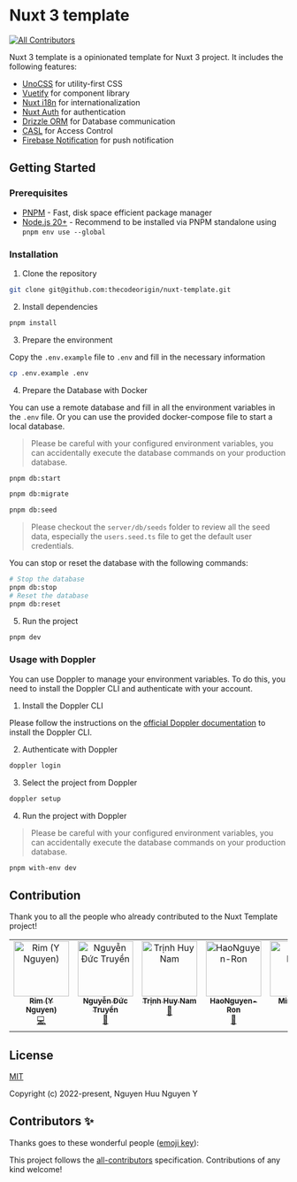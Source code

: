 # Nuxt 3 template
<!-- ALL-CONTRIBUTORS-BADGE:START - Do not remove or modify this section -->
[![All Contributors](https://img.shields.io/badge/all_contributors-5-orange.svg?style=flat-square)](#contributors-)
<!-- ALL-CONTRIBUTORS-BADGE:END -->

Nuxt 3 template is a opinionated template for Nuxt 3 project. It includes the following features:

- [UnoCSS](https://unocss.com) for utility-first CSS
- [Vuetify](https://vuetifyjs.com) for component library
- [Nuxt i18n](https://i18n.nuxtjs.org) for internationalization
- [Nuxt Auth](https://auth.sidebase.io) for authentication
- [Drizzle ORM](https://orm.drizzle.team) for Database communication
- [CASL](https://casl.js.org) for Access Control
- [Firebase Notification](https://firebase.google.com) for push notification

## Getting Started

### Prerequisites

- [PNPM](https://pnpm.io) - Fast, disk space efficient package manager
- [Node.js 20+](https://nodejs.org) - Recommend to be installed via PNPM standalone using `pnpm env use --global`

### Installation

1. Clone the repository

```bash
git clone git@github.com:thecodeorigin/nuxt-template.git
```

2. Install dependencies

```bash
pnpm install
```

3. Prepare the environment

Copy the `.env.example` file to `.env` and fill in the necessary information

```bash
cp .env.example .env
```

4. Prepare the Database with Docker

You can use a remote database and fill in all the environment variables in the `.env` file. Or you can use the provided docker-compose file to start a local database.

> Please be careful with your configured environment variables, you can accidentally execute the database commands on your production database.

```bash
pnpm db:start

pnpm db:migrate

pnpm db:seed
```

> Please checkout the `server/db/seeds` folder to review all the seed data, especially the `users.seed.ts` file to get the default user credentials.

You can stop or reset the database with the following commands:

```bash
# Stop the database
pnpm db:stop
# Reset the database
pnpm db:reset
```

5. Run the project

```bash
pnpm dev
```

### Usage with Doppler
You can use Doppler to manage your environment variables. To do this, you need to install the Doppler CLI and authenticate with your account.

1. Install the Doppler CLI

Please follow the instructions on the [official Doppler documentation](https://docs.doppler.com/docs/install-cli) to install the Doppler CLI.

2. Authenticate with Doppler

```bash
doppler login
```

3. Select the project from Doppler

```bash
doppler setup
```

4. Run the project with Doppler

> Please be careful with your configured environment variables, you can accidentally execute the database commands on your production database.

```bash
pnpm with-env dev
```

## Contribution

Thank you to all the people who already contributed to the Nuxt Template project!

<!-- ALL-CONTRIBUTORS-LIST:START - Do not remove or modify this section -->
<!-- prettier-ignore-start -->
<!-- markdownlint-disable -->
<table>
  <tbody>
    <tr>
      <td align="center" valign="top" width="14.28%"><a href="http://nguyenhuunguyeny.com"><img src="https://avatars.githubusercontent.com/u/46400321?v=4?s=100" width="100px;" alt="Rim (Y Nguyen)"/><br /><sub><b>Rim (Y Nguyen)</b></sub></a><br /><a href="https://github.com/thecodeorigin/nuxt-template/commits?author=imrim12" title="Code">💻</a></td>
      <td align="center" valign="top" width="14.28%"><a href="https://github.com/NguyenDucTruyen"><img src="https://avatars.githubusercontent.com/u/118962054?v=4?s=100" width="100px;" alt="Nguyễn Đức Truyền"/><br /><sub><b>Nguyễn Đức Truyền</b></sub></a><br /><a href="#maintenance-NguyenDucTruyen" title="Maintenance">🚧</a></td>
      <td align="center" valign="top" width="14.28%"><a href="http://huynamboz.github.io"><img src="https://avatars.githubusercontent.com/u/38585889?v=4?s=100" width="100px;" alt="Trịnh Huy Nam"/><br /><sub><b>Trịnh Huy Nam</b></sub></a><br /><a href="#maintenance-huynamboz" title="Maintenance">🚧</a></td>
      <td align="center" valign="top" width="14.28%"><a href="https://github.com/HaoNguyen-Ron"><img src="https://avatars.githubusercontent.com/u/131354641?v=4?s=100" width="100px;" alt="HaoNguyen-Ron"/><br /><sub><b>HaoNguyen-Ron</b></sub></a><br /><a href="#maintenance-HaoNguyen-Ron" title="Maintenance">🚧</a></td>
      <td align="center" valign="top" width="14.28%"><a href="https://minhcu.github.io/"><img src="https://avatars.githubusercontent.com/u/70119705?v=4?s=100" width="100px;" alt="Minh Dong"/><br /><sub><b>Minh Dong</b></sub></a><br /><a href="#maintenance-minhcu" title="Maintenance">🚧</a></td>
    </tr>
  </tbody>
</table>

<!-- markdownlint-restore -->
<!-- prettier-ignore-end -->

<!-- ALL-CONTRIBUTORS-LIST:END -->

## License

[MIT](https://opensource.org/licenses/MIT)

Copyright (c) 2022-present, Nguyen Huu Nguyen Y

## Contributors ✨

Thanks goes to these wonderful people ([emoji key](https://allcontributors.org/docs/en/emoji-key)):
<!-- ALL-CONTRIBUTORS-LIST:START - Do not remove or modify this section -->
<!-- prettier-ignore-start -->
<!-- markdownlint-disable -->
<!-- markdownlint-restore -->
<!-- prettier-ignore-end -->
<!-- ALL-CONTRIBUTORS-LIST:END -->

<!-- ALL-CONTRIBUTORS-LIST:START - Do not remove or modify this section -->
<!-- prettier-ignore-start -->
<!-- markdownlint-disable -->
<!-- markdownlint-restore -->
<!-- prettier-ignore-end -->
<!-- ALL-CONTRIBUTORS-LIST:END -->

This project follows the [all-contributors](https://github.com/all-contributors/all-contributors) specification. Contributions of any kind welcome!
